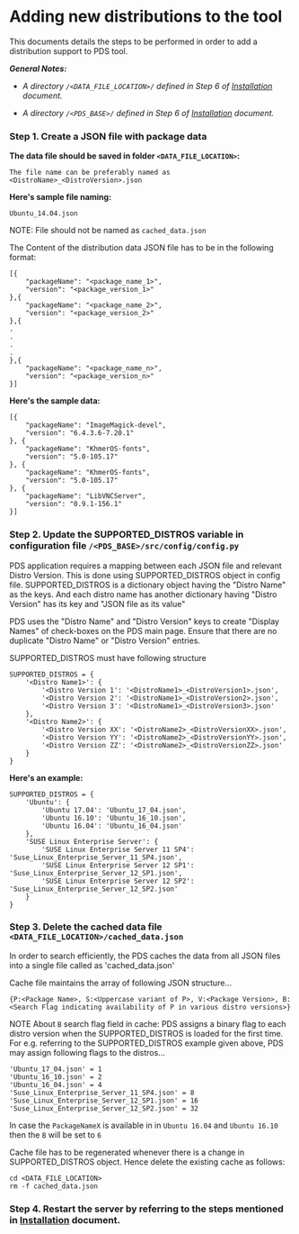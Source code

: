 # Adding new distributions to the tool

This documents details the steps to be performed in order to add a distribution support to PDS tool. 

_**General Notes:**_ 	

 * _A directory `/<DATA_FILE_LOCATION>/` defined in Step 6 of [Installation](Installation.md) document._

 * _A directory `/<PDS_BASE>/` defined in Step 6 of [Installation](Installation.md) document._

### Step 1. Create a JSON file with package data

**The data file should be saved in folder `<DATA_FILE_LOCATION>`:**

    The file name can be preferably named as <DistroName>_<DistroVersion>.json

**Here's sample file naming:**

    Ubuntu_14.04.json

NOTE: File should not be named as `cached_data.json`

The Content of the distribution data JSON file has to be in the following format:

```
[{
    "packageName": "<package_name_1>",
    "version": "<package_version_1>"
},{
    "packageName": "<package_name_2>",
    "version": "<package_version_2>"
},{
.
.
.
.
},{
    "packageName": "<package_name_n>",
    "version": "<package_version_n>"
}]
```

**Here's the sample data:**

```
[{
    "packageName": "ImageMagick-devel",
    "version": "6.4.3.6-7.20.1"
}, {
    "packageName": "KhmerOS-fonts",
    "version": "5.0-105.17"
}, {
    "packageName": "KhmerOS-fonts",
    "version": "5.0-105.17"
}, {
    "packageName": "LibVNCServer",
    "version": "0.9.1-156.1"
}]
```

### Step 2. Update the SUPPORTED_DISTROS variable in configuration file `/<PDS_BASE>/src/config/config.py`
PDS application requires a mapping between each JSON file and relevant Distro Version.  This is done using SUPPORTED_DISTROS object in config file.
SUPPORTED_DISTROS is a dictionary object having the "Distro Name" as the keys.  And each distro name has another dictionary having "Distro Version" has its key and "JSON file as its value"

PDS uses the "Distro Name" and "Distro Version" keys to create "Display Names" of check-boxes on the PDS main page.  Ensure that there are no duplicate 
"Distro Name" or "Distro Version" entries.

SUPPORTED_DISTROS must have following structure
```
SUPPORTED_DISTROS = {
    '<Distro Name1>': {
        '<Distro Version 1': '<DistroName1>_<DistroVersion1>.json',
        '<Distro Version 2': '<DistroName1>_<DistroVersion2>.json',
        '<Distro Version 3': '<DistroName1>_<DistroVersion3>.json'
    },
    '<Distro Name2>': {
        '<Distro Version XX': '<DistroName2>_<DistroVersionXX>.json',
        '<Distro Version YY': '<DistroName2>_<DistroVersionYY>.json',
        '<Distro Version ZZ': '<DistroName2>_<DistroVersionZZ>.json'
    }
}
```

**Here's an example:**
```
SUPPORTED_DISTROS = {
    'Ubuntu': {
        'Ubuntu 17.04': 'Ubuntu_17_04.json',
        'Ubuntu 16.10': 'Ubuntu_16_10.json',
        'Ubuntu 16.04': 'Ubuntu_16_04.json'
    }, 
    'SUSE Linux Enterprise Server': {
        'SUSE Linux Enterprise Server 11 SP4': 'Suse_Linux_Enterprise_Server_11_SP4.json',
        'SUSE Linux Enterprise Server 12 SP1': 'Suse_Linux_Enterprise_Server_12_SP1.json',
        'SUSE Linux Enterprise Server 12 SP2': 'Suse_Linux_Enterprise_Server_12_SP2.json'
    }
}
```

### Step 3. Delete the cached data file `<DATA_FILE_LOCATION>/cached_data.json`
In order to search efficiently, the PDS caches the data from all JSON files into a single file called as 'cached_data.json'

Cache file maintains the array of following JSON structure...

`{P:<Package Name>, S:<Uppercase variant of P>, V:<Package Version>, B: <Search Flag indicating availability of P in various distro versions>}`

NOTE About `B` search flag field in cache:  PDS assigns a binary flag to each distro version when the SUPPORTED_DISTROS is loaded for the first time.  For e.g. referring to the SUPPORTED_DISTROS example given above,
PDS may assign following flags to the distros...
```
'Ubuntu_17_04.json' = 1
'Ubuntu_16_10.json' = 2
'Ubuntu_16_04.json' = 4
'Suse_Linux_Enterprise_Server_11_SP4.json' = 8
'Suse_Linux_Enterprise_Server_12_SP1.json' = 16
'Suse_Linux_Enterprise_Server_12_SP2.json' = 32
```
In case the `PackageNameX` is available in in `Ubuntu 16.04` and `Ubuntu 16.10` then the `B` will be set to `6`

Cache file has to be regenerated whenever there is a change in SUPPORTED_DISTROS object.  Hence delete the existing cache as follows:

```
cd <DATA_FILE_LOCATION>
rm -f cached_data.json
```

### Step 4. Restart the server by referring to the steps mentioned in [Installation](Installation.md) document.
